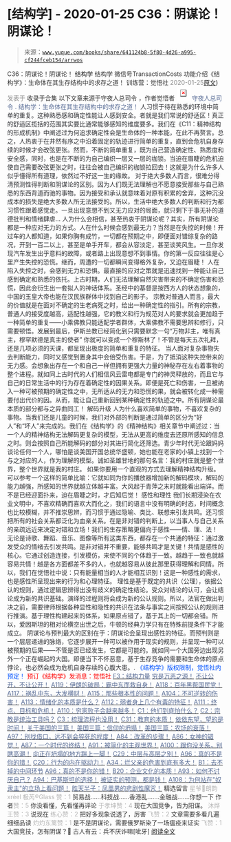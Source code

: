 # [结构学] - 2020-01-25 C36：阴谋论！阴谋论！

> 来源：[`www.yuque.com/books/share/641124b8-5f80-4d26-a995-cf244fceb154/arrwos`](https://www.yuque.com/books/share/641124b8-5f80-4d26-a995-cf244fceb154/arrwos)

<ne-p id="520f42f3293818f927861ebbd5b15da4_p_0" data-lake-id="520f42f3293818f927861ebbd5b15da4_p_0"><ne-text id="u9027882b" style="color: rgb(51, 51, 51);">C36：阴谋论！阴谋论！</ne-text></ne-p> <ne-p id="f802432480578f413d79f2dedb076338" data-lake-id="f802432480578f413d79f2dedb076338"><ne-text id="u852741c7" ne-fontsize="14">结构学</ne-text></ne-p> <ne-p id="ca67c51c07e8aedd25e16e4fc61cf332" data-lake-id="ca67c51c07e8aedd25e16e4fc61cf332"><ne-text id="u6019fdcf" ne-fontsize="14" ne-bold="true" style="color: rgb(51, 51, 51);">结构学</ne-text></ne-p> <ne-p id="dbd8af423084f40313bbce9bb76ace65" data-lake-id="dbd8af423084f40313bbce9bb76ace65"><ne-text id="u2a169ec8" ne-fontsize="14" style="color: rgb(51, 51, 51);">微信号</ne-text><ne-text id="u04bac56e" ne-fontsize="14" style="color: rgb(51, 51, 51);">TransactionCosts</ne-text></ne-p> <ne-p id="d19cd4fb0c3ba5ba23506433b239175b" data-lake-id="d19cd4fb0c3ba5ba23506433b239175b"><ne-text id="u14182cec" ne-fontsize="14" style="color: rgb(51, 51, 51);">功能介绍</ne-text><ne-text id="uc44d0673" ne-fontsize="14" style="color: rgb(51, 51, 51);">《结构学》：生命体在其生存结构中的求存之道！ 训练营：觉悟社</ne-text></ne-p> <ne-p id="e27eef1e9ae96bea143e49e8db0e0e6f" data-lake-id="e27eef1e9ae96bea143e49e8db0e0e6f"><ne-text id="uf2454dd3" style="color: rgb(140, 140, 140);">2020-01-25</ne-text>[<ne-text id="ufe8de4de" ne-fontsize="14">原文</ne-text>](https://mp.weixin.qq.com/s?__biz=MzIzMDYwOTM0Mg==&mid=2247484167&idx=1&sn=ec351ae35e6d2429472858fadbeb41a9&chksm=e8b19bd6dfc612c0286532233b67fd3c9493fbdba8be3d3532b7121b62f4f9a69f0fc32e6fb1#rd))<ne-text id="u7abae80c" ne-fontsize="14" style="color: rgb(140, 140, 140);">发表于</ne-text></ne-p> <ne-p id="048d432d17271d7ed432d655fc76da09" data-lake-id="048d432d17271d7ed432d655fc76da09"><ne-text id="u943e396c" style="color: rgb(51, 51, 51);">收录于合集</ne-text></ne-p> <ne-p id="221842a17d38d28012ede48bdb74dd88" data-lake-id="221842a17d38d28012ede48bdb74dd88"><ne-text id="u80d4dd1e" ne-fontsize="14" style="color: rgb(51, 51, 51);">以下文章来源于守夜人总司令 ，作者觉悟者</ne-text></ne-p> <ne-p id="f0991f42083f320ff432aba2d5c76505" data-lake-id="f0991f42083f320ff432aba2d5c76505"><ne-card data-card-name="image" data-card-type="inline" id="yX5AT" ne-fontsize="14" data-event-boundary="card" style="color: rgb(87, 107, 149);">![](img/e3187481c864287d40dad61ad7852a3a.png)  <ne-p id="d3b5e96badf613e95ab2f1e1831ea629" data-lake-id="d3b5e96badf613e95ab2f1e1831ea629"><ne-text id="u2f032f5b" style="color: rgb(87, 107, 149);">守夜人总司令</ne-text></ne-p> <ne-p id="e9646357cd8ebd025d017cc9065d956a" data-lake-id="e9646357cd8ebd025d017cc9065d956a"><ne-text id="ufc5d208c" ne-fontsize="14" style="color: rgb(87, 107, 149);">.</ne-text></ne-p> <ne-p id="1b637ac2769e6d943ddf89c518366cf5" data-lake-id="1b637ac2769e6d943ddf89c518366cf5"><ne-text id="u19bc6bb9" style="color: rgb(87, 107, 149);">结构学：生命体在其生存结构中的求存之道！</ne-text></ne-p> <ne-p id="d18ebf0d1b121e60d417da3b1b9e10e5" data-lake-id="d18ebf0d1b121e60d417da3b1b9e10e5"><ne-text id="u8651e919" ne-fontsize="14" style="color: rgb(47, 48, 52);">人习惯于待在熟悉的环境中简单的重复。这种熟悉感和确定性能让人感到安全。者就是我们常说的舒适区！真正的舒适区揽括的范围其实要比通常能够感知的维度要多。我们在《C11：精神结构的形成机制》中阐述过为何追求确定性会是生命体的一种本能，在此不再赘言。总之，人热衷于在井然有序之中沿着固定的轨迹进行简单的重复，直到会危机自身存续的时候才会改弦更张。然而，不断的简单重复，既为自己营造确定性、熟悉度和安全感，同时，也是在不断的为自己编织一层又一层的枷锁。当迫在眉睫的危机迫使自己需要改弦更张之时，往往会被自己编织的枷锁拉回去！这就是为什么许多人似乎懂得所有道理，依然过不好这一生的缘故。</ne-text></ne-p> <ne-p id="f6467ef97e99aee30145b477ee5031ca" data-lake-id="f6467ef97e99aee30145b477ee5031ca"><ne-text id="u92e677de" ne-fontsize="14" style="color: rgb(47, 48, 52);">对于绝大多数人而言，很难分得清预测性得判断和阴谋论的区别。因为人们既无法理解也不愿意接受那些与自己熟悉的东西背道而驰的事物。因为接受和承认就意味着对原有积累的舍弃，这种沉没成本的损失是绝大多数人所无法接受的。所以，生活中绝大多数人的判断和行为都习惯性跟着感觉走。一旦出现意想不到又无力应对的局面，就只剩下于事无补的道德批判和情绪肆虐…</ne-text></ne-p> <ne-p id="f3edc3d6afad0dacb0814f757a133fe0" data-lake-id="f3edc3d6afad0dacb0814f757a133fe0"><ne-text id="u6b06492d" ne-fontsize="14" style="color: rgb(47, 48, 52);">人为什么会相信，甚至热衷于阴谋论呢？其实，所有阴谋论都是一种应对无力的方式。人在什么时候会感到最无力？当然是在失控的时候！开过车的人都知道，如果你胸有成竹，一切都在预期之中，即便面对错综复杂的路况，开到一百二以上，甚至是单手开车，都会从容淡定，甚至谈笑风生。一旦你发现汽车发生出乎意料的故障，或者路上出现意想不到事情。你的第一反应往往是心里产生失控的恐慌。继而，周遭的一切都瞬间变得格外复杂，又迫在眉睫！</ne-text></ne-p> <ne-p id="a93698ba8f4852152e32e479dfd5d87f" data-lake-id="a93698ba8f4852152e32e479dfd5d87f"><ne-text id="ue032ea9b" ne-fontsize="14" ne-bold="true" style="color: rgb(47, 48, 52);">人在陷入失控之时，会感到无力和恐惧。最直接的应对之策就是迅速找到一种能让自己感到确定和熟悉的依托。</ne-text><ne-text id="uf203c482" ne-fontsize="14" style="color: rgb(47, 48, 52);">上古时期，人们无法理解自然灾害带来的不确定伤害和恐慌，因此会衍生出一套拟人的神话体系。圣经中的基督是按西方人的状态想象的，中国的玉皇大帝也能在汉民族群体中找到自己的影子。</ne-text></ne-p> <ne-p id="75a004f6ccdee233035c9f9c00404e2d" data-lake-id="75a004f6ccdee233035c9f9c00404e2d"><ne-text id="uef49613b" ne-fontsize="14" ne-bold="true" style="color: rgb(47, 48, 52);">宗教对普通人而言，最大的价值就是在面对不确定的生老病死之时，给出一种确定性的指引。</ne-text><ne-text id="u4258a174" ne-fontsize="14" style="color: rgb(47, 48, 52);">所有的宗教，普通人的接受度越高，适配性越强，它的教义和行为规范对人的要求就会更加趋于一种简单的重复——小乘佛教只能适配学者群体，大乘佛教不需要思辨和修行，只需要顿悟。发展到最后，伊斯兰教已经简化到只需要默念一句“万物非主，唯有真主，穆罕默德是真主的使者” 你就可以变成一个穆斯林了！不管是每天五次礼拜，还是几项必须的天课，都呈现出极度的简单和重复的特征。</ne-text></ne-p> <ne-p id="2fa5ce5bfb27f3a37250c4026e1dc089" data-lake-id="2fa5ce5bfb27f3a37250c4026e1dc089"><ne-text id="uaade8b3e" ne-fontsize="14" style="color: rgb(47, 48, 52);">当人面对复杂事物失去判断能力，同时又感觉到置身其中会倍受伤害。于是，为了抵消这种失控带来的无力感。会想象出存在一个和自己一样但拥有更强大力量的神秘存在左右着事物的整个进程。就如同上古时代的人们相信风云雷电都是专门的神灵释放的，而且它与自己的日常生活中的行为存在着确定性的因果关系。</ne-text><ne-text id="u544cce46" ne-fontsize="14" ne-bold="true" style="color: rgb(47, 48, 52);">即便是死亡和伤害，一旦被纳入一种可被预期的确定性之中，无所适从的无力和恐慌的果，就会被转化成一种需要付出代价的因。从而，能让自己重新回到某种确定性的轨迹之中。</ne-text><ne-text id="uf9b5024a" ne-fontsize="14" style="color: rgb(47, 48, 52);">所有阴谋论最本质的部分都与之异曲同工！</ne-text></ne-p> <ne-p id="90203d82c2975bf06f26c967885775b4" data-lake-id="90203d82c2975bf06f26c967885775b4"><ne-text id="uc6abf3c9" ne-fontsize="14" ne-bold="true" style="color: rgb(51, 51, 51);">解码升级</ne-text></ne-p> <ne-p id="a6a3e9e89b25c341a7933cd83feedf7a" data-lake-id="a6a3e9e89b25c341a7933cd83feedf7a"><ne-text id="ud7c62f64" ne-fontsize="14" style="color: rgb(47, 48, 52);">人为什么喜欢简单的事物，不喜欢复杂的事物。当我们还是儿童的时候，我们对外部的判断是通过简单的区分为“好人”和“坏人”来完成的。我们在《结构学》的《精神结构》相关章节中阐述过：</ne-text><ne-text id="u229ffcaf" ne-fontsize="14" ne-bold="true" style="color: rgb(47, 48, 52);">当一个人的精神结构无法解码更复杂的模型，无法从更高的维度去还原所感知的信息之时。则会按照自己所能解码的部分对其进行简化还筛选。</ne-text><ne-text id="u53edf579" ne-fontsize="14" style="color: rgb(47, 48, 52);">青少年时代无论跟妈妈谈论任何一个人，哪怕是谈美国开国总统华盛顿，她也能在老家的小镇上找到一个与之对应的人，作为理解的模型。诚如圣雄甘地的那句名言：我的村庄就是整个世界，整个世界就是我的村庄。</ne-text> <ne-text id="ude7196a8" ne-fontsize="14" style="color: rgb(47, 48, 52);">如果你要用一个直观的方式去理解精神结构升级。可以参考一个这样的简单比喻：它就如同为你的播放器增加新的解码模块，解码的能力越强，所感知的世界就越立体越丰富。大风起于青萍之末时就能看出端详。而不是已经迎面扑来，迫在眉睫之时，才后知后觉！</ne-text> <ne-text id="ud2b3f64a" ne-fontsize="14" ne-bold="true" style="color: rgb(47, 48, 52);">感性和理性</ne-text> <ne-text id="u08b5bf40" ne-fontsize="14" style="color: rgb(47, 48, 52);">我们长期浸染在农业文明中，不喜欢精确而喜欢大而化之，我们的语言中没有明确的时态，时间概念也比较模糊，并不推崇思辨，而习惯于通过隐喻、类比、联想来引发共鸣。还习惯把所有的社会关系都泛化为血亲关系。在是非对错的判断上，以当事人与自己关系的亲疏远近来决定对错和立场！我们的生存策略更偏向于感性——情、理、法！</ne-text> <ne-text id="ua4037036" ne-fontsize="14" style="color: rgb(47, 48, 52);">无论是诗歌、舞蹈、音乐、图像等所有这类东西，都存在一个共通的特征：通过激发受众的情绪去引发共鸣。是非对错并不重要，能够共鸣才是关键！共情是感性的核心。它通过创造连接，引发模仿，来使不同的个体趋于一致。越趋于一致也就越容易共情！越是各方面都差不多的人，也就越容易从彼此那里获得理解和同情。所以，我们在觉悟社中说：只有能量相当的人才能相互识别！这是一种感性的需求，也是感性所呈现出来的行为和心理特征。</ne-text> <ne-text id="ua41a4b83" ne-fontsize="14" style="color: rgb(47, 48, 52);">理性是基于既定的共识（公理），依据公认的规则，通过逻辑思辨得出没有歧义的确定性结论。受众对结论的认可，会让结论成为新的共识基础。演绎的过程则将会成为新的公认规则。所以，法官在做出判决之前，需要律师根据各种显性和隐性的共识在法条与事实之间按照公认的规则进行推演。基于理性构建起来的体系，如果原点错了，基于其上的一切都会错。所以，爱因斯坦的相对论横空出世之后，牛顿的经典力学只有在特殊前提条件下才能成立。</ne-text> <ne-text id="ucc5db17f" ne-fontsize="14" style="color: rgb(47, 48, 52);">阴谋论与预判最大的区别在于：</ne-text><ne-text id="uffb45f25" ne-fontsize="14" ne-bold="true" style="color: rgb(47, 48, 52);">阴谋论会呈现出感性的特征。而预判则是一个层层递进的脉络，它逐步展开一种可以被作用于现实的规则，并呈现一种可以被预期的后果——不管是否已经发生，它都是可能的。就如同一个大国旁边出现另外一个正在崛起的大国。即便当下不怀恶意，基于生存竞争的需要和生命体的原点悖论，也必然会成为危机自身存续的心腹大患。.</ne-text></ne-p> <ne-p id="3448bff496ecee5107b9ea0ef4868a1c" data-lake-id="3448bff496ecee5107b9ea0ef4868a1c" ne-alignment="center"><ne-text id="u7c1308bd" ne-fontsize="13" style="color: rgb(0, 82, 255);">《结构学》版权限制，觉悟社内预定！</ne-text></ne-p> <ne-p id="c8fd5cae538a6714bcc84d1d099e8e80" data-lake-id="c8fd5cae538a6714bcc84d1d099e8e80" ne-alignment="center"><ne-text id="u9165a588" style="color: rgb(255, 0, 0);">预订《结构学》发消息</ne-text><ne-text id="ub68e172b" ne-bold="true" style="color: rgb(255, 0, 0);">：觉悟社</ne-text></ne-p>  <ne-p id="be07391af3e732fbb886d59f87f95684" data-lake-id="be07391af3e732fbb886d59f87f95684"><ne-card data-card-name="image" data-card-type="inline" id="HyoKl" data-event-boundary="card" style="color: rgb(51, 51, 51);"><ne-p id="9966c1622e4b4f2cae5a103aef9082c2" data-lake-id="9966c1622e4b4f2cae5a103aef9082c2">[<ne-text id="u1c78f791" style="color: rgb(87, 107, 149);">F3：结构力量</ne-text>](http://mp.weixin.qq.com/s?__biz=MzIzMDYwOTM0Mg==&mid=2247483942&idx=1&sn=53a6cd726a0ea5e93ef015690fa25d3b&chksm=e8b19af7dfc613e1f5509b8cebb677a6aa963a98b47438c54e89a8979374e794372cb1f0fe84&scene=21#wechat_redirect)</ne-p> <ne-p id="be188d5bbd7c5fb96e3ddc4fb39a0801" data-lake-id="be188d5bbd7c5fb96e3ddc4fb39a0801">[<ne-text id="uf95c3386" style="color: rgb(87, 107, 149);">穷是万恶之源！</ne-text>](http://mp.weixin.qq.com/s?__biz=MzAxNDk1NjI2Mw==&mid=2247483823&idx=1&sn=e54ebe9891b302dc0bf1815c76ccf8b7&chksm=9b8a2227acfdab31a05e273addd9159d4b8263d58d3c58bf214841c8189157519719c3427306&scene=21#wechat_redirect)</ne-p> <ne-p id="749c9e25850ea7d197ae0f70985f16c1" data-lake-id="749c9e25850ea7d197ae0f70985f16c1">[<ne-text id="u92f64f45" style="color: rgb(87, 107, 149);">不让公开，不让公开！</ne-text>](http://mp.weixin.qq.com/s?__biz=MzIzMDYwOTM0Mg==&mid=2247484142&idx=1&sn=8de87dc57382e74a0b71c94f045a8e85&chksm=e8b19a3fdfc61329975eca9433f124404712d1fda344a60b87e7dc74dc7ccfeb02282c313e66&scene=21#wechat_redirect)</ne-p> <ne-p id="03a61b01b43a74fbdd4bb4a906663b1e" data-lake-id="03a61b01b43a74fbdd4bb4a906663b1e">[<ne-text id="u27b96ebd" style="color: rgb(87, 107, 149);">A119：伊朗的破局：霸中东而救自身！</ne-text>](http://mp.weixin.qq.com/s?__biz=MzAxNDk1NjI2Mw==&mid=2247484944&idx=1&sn=74e919b10f0f95a4cf627389a13d9e3a&chksm=9b8a2598acfdac8eff63dc7771e616b2ca1e509791c686d7e0a198430469565bd9dead1fbee2&scene=21#wechat_redirect)</ne-p> <ne-p id="00ac8c931b1126979b06069b514976c6" data-lake-id="00ac8c931b1126979b06069b514976c6">[<ne-text id="uf9ceba0d" style="color: rgb(87, 107, 149);">A118：百年黑帮国民党！</ne-text>](http://mp.weixin.qq.com/s?__biz=MzAxNDk1NjI2Mw==&mid=2247484933&idx=1&sn=4c6c991c03b7825e740c7e53c31a6b60&chksm=9b8a258dacfdac9b6d4e98fd0498b150a38a3b8db83923a6e524701afb90c04403e940acb3ec&scene=21#wechat_redirect)</ne-p> <ne-p id="c4525e79fd3529f17363df8f2d2c51ec" data-lake-id="c4525e79fd3529f17363df8f2d2c51ec">[<ne-text id="u8258cf7e" style="color: rgb(87, 107, 149);">A117：祸乱中东，大发横财！</ne-text>](http://mp.weixin.qq.com/s?__biz=MzAxNDk1NjI2Mw==&mid=2247484929&idx=1&sn=6d708790703e4ed1eaf2a4642db22e73&chksm=9b8a2589acfdac9f039005d19d4834e3caa628c78ed643704e60132691c64896ecd8df11bb15&scene=21#wechat_redirect)</ne-p> <ne-p id="b131770910fba4eb75ea1ee79db90ffe" data-lake-id="b131770910fba4eb75ea1ee79db90ffe">[<ne-text id="uebc1aa25" style="color: rgb(87, 107, 149);">A115：那些根本性的问题！</ne-text>](http://mp.weixin.qq.com/s?__biz=MzAxNDk1NjI2Mw==&mid=2247484914&idx=1&sn=967fee05bc4f865fe727690ef496bd08&chksm=9b8a267aacfdaf6c067abdfbeed512ad0ec7af5d0c3310f4461e50eaa47c005b5b30ea9758af&scene=21#wechat_redirect)</ne-p> <ne-p id="971536cd135902773c04786a655c4786" data-lake-id="971536cd135902773c04786a655c4786">[<ne-text id="u634cdaea" style="color: rgb(87, 107, 149);">A104：不可逆转的伤害！</ne-text>](http://mp.weixin.qq.com/s?__biz=MzAxNDk1NjI2Mw==&mid=2247484910&idx=1&sn=80626aa3b4a4e223e5062a4d00806308&chksm=9b8a2666acfdaf70c0a3e1392357732bf9431c96bc1ec220eef91101a73d0c6eeff4f62d4e80&scene=21#wechat_redirect)</ne-p> <ne-p id="33fcfb28ec0ef607d67983a307173529" data-lake-id="33fcfb28ec0ef607d67983a307173529">[<ne-text id="ude574028" style="color: rgb(87, 107, 149);">A113：情绪化的本质是什么？</ne-text>](http://mp.weixin.qq.com/s?__biz=MzAxNDk1NjI2Mw==&mid=2247484925&idx=1&sn=a3e5d2a4ffa1f0c4a1e915a7f6244527&chksm=9b8a2675acfdaf6365b4c9b6f0390ceae91e0dbf218efdd6be0dc600964d220b1ab45bb6c2ac&scene=21#wechat_redirect)</ne-p> <ne-p id="4ed667847c6a6db22b064f792300b4db" data-lake-id="4ed667847c6a6db22b064f792300b4db">[<ne-text id="u8a7dbadc" style="color: rgb(87, 107, 149);">A112：弱者身上几个有毒的特征！</ne-text>](http://mp.weixin.qq.com/s?__biz=MzAxNDk1NjI2Mw==&mid=2247484903&idx=1&sn=609b7c81f10207eea8bcccbe35aa61b6&chksm=9b8a266facfdaf790a328ee9eca9d05f95ce939b69b2e4c1fcaacd63470bd79c44d03caeb00c&scene=21#wechat_redirect)</ne-p> <ne-p id="c37d9bf33ceac04b57b97f3c31c7a3f8" data-lake-id="c37d9bf33ceac04b57b97f3c31c7a3f8">[<ne-text id="u95794356" style="color: rgb(87, 107, 149);">A111：终点、目标和危机！</ne-text>](http://mp.weixin.qq.com/s?__biz=MzAxNDk1NjI2Mw==&mid=2247484898&idx=1&sn=6ed72846dcf4a2a449ff3e3f3319fbc8&chksm=9b8a266aacfdaf7cbb18ec41c88149c75fdb2acc6bba79e345790a6265ce935692af1dcbe62e&scene=21#wechat_redirect)</ne-p> <ne-p id="bae7249cc82c2450a5317d20c63c31c1" data-lake-id="bae7249cc82c2450a5317d20c63c31c1">[<ne-text id="u4c5c1134" style="color: rgb(87, 107, 149);">A110：穷家败子会越来越多！</ne-text>](http://mp.weixin.qq.com/s?__biz=MzAxNDk1NjI2Mw==&mid=2247484897&idx=1&sn=84e1c8a85eb385c04f400095d47d55eb&chksm=9b8a2669acfdaf7f7a431a12c057023ae123aaa855b0f9d48a98c21eae27788632beb60765c9&scene=21#wechat_redirect)</ne-p> <ne-p id="b25546cecdae3b5ebd42631f27555eda" data-lake-id="b25546cecdae3b5ebd42631f27555eda">[<ne-text id="uf714d7e7" style="color: rgb(87, 107, 149);">C1：他们到底怕什么？</ne-text>](http://mp.weixin.qq.com/s?__biz=MzAxNDk1NjI2Mw==&mid=2247483898&idx=1&sn=1b0a50386e9e89d2750dec717236f0aa&chksm=9b8a2272acfdab64235b35ee5e91b8cac6172144207251636e1345fc570aa1601f59eff7f442&scene=21#wechat_redirect)</ne-p> <ne-p id="b58120a9388b6798eeac91579d233b69" data-lake-id="b58120a9388b6798eeac91579d233b69">[<ne-text id="u433ad2cb" style="color: rgb(87, 107, 149);">C2：宗教是统治工具吗？</ne-text>](http://mp.weixin.qq.com/s?__biz=MzAxNDk1NjI2Mw==&mid=2247483901&idx=1&sn=f5d9f8c7bd84370c79adae921351e813&chksm=9b8a2275acfdab63fde093d76ff82e01d0e2fd43ea675f77fd17fd51a15873d4d10499f5338d&scene=21#wechat_redirect)</ne-p> <ne-p id="45231106d292e035670c346fea2a6618" data-lake-id="45231106d292e035670c346fea2a6618">[<ne-text id="u1e1d00c3" style="color: rgb(87, 107, 149);">C3：梳理流程也没用！</ne-text>](http://mp.weixin.qq.com/s?__biz=MzAxNDk1NjI2Mw==&mid=2247483989&idx=1&sn=ee70dacfd980f041379d91ae947ece44&chksm=9b8a21ddacfda8cb28bf62d6f53531e8a8ebce2de96396e50ec7e7e144fffe502ec6faee3415&scene=21#wechat_redirect)</ne-p> <ne-p id="121a65a806ed7c8ee6aa30796ed8a972" data-lake-id="121a65a806ed7c8ee6aa30796ed8a972">[<ne-text id="ua29fe763" style="color: rgb(87, 107, 149);">C31：教育的本质！</ne-text>](http://mp.weixin.qq.com/s?__biz=MzAxNDk1NjI2Mw==&mid=2247484645&idx=1&sn=0c19e963af345ec0d157348555f45482&chksm=9b8a276dacfdae7bb43eb0602bf7d9fdc827d0675a7350f893c5b3b43986de58782355a2065d&scene=21#wechat_redirect)</ne-p> <ne-p id="709aa8abbf5850e03971bcced7b8270d" data-lake-id="709aa8abbf5850e03971bcced7b8270d">[<ne-text id="u661db2c2" style="color: rgb(87, 107, 149);">依依东望，望的是时间！</ne-text>](http://mp.weixin.qq.com/s?__biz=MzIzMDYwOTM0Mg==&mid=2247483860&idx=1&sn=b5b01ae82ff764ce2806251e3f2a809f&chksm=e8b19905dfc61013607735eb7782299c9a4d7a39a8b15a7b46182ef20eda3ffe9f6ed6337e1f&scene=21#wechat_redirect)</ne-p> <ne-p id="5477aa5e805977b856bbb1280cc6cca2" data-lake-id="5477aa5e805977b856bbb1280cc6cca2">[<ne-text id="ufb41f707" style="color: rgb(87, 107, 149);">关于美国的三篇！</ne-text>](http://mp.weixin.qq.com/s?__biz=MzIzMDYwOTM0Mg==&mid=2247484082&idx=1&sn=7f0efdc740505aeff41af3593c2c07d2&chksm=e8b19a63dfc613757721204eef321ddcad7ddc01dfc2076db117c37c0b37d75438f2e405c830&scene=21#wechat_redirect)</ne-p> <ne-p id="8ffa670643576631b202e56298610f7c" data-lake-id="8ffa670643576631b202e56298610f7c">[<ne-text id="u1dc3536a" style="color: rgb(87, 107, 149);">美国三篇：信仰的坍塌！</ne-text>](http://mp.weixin.qq.com/s?__biz=MzIzMDYwOTM0Mg==&mid=2247484086&idx=1&sn=84a690a2f2f277ffb97bd9ae9b8997b5&chksm=e8b19a67dfc61371cbaa58bdc4cf884dcb865ce62dc947cf1cf3e7653716339ff71d49c563bb&scene=21#wechat_redirect)</ne-p> <ne-p id="722313ec9808cf811e56b4d0284c4ade" data-lake-id="722313ec9808cf811e56b4d0284c4ade">[<ne-text id="u1a863971" style="color: rgb(87, 107, 149);">美国三篇：农场的衰落！</ne-text>](http://mp.weixin.qq.com/s?__biz=MzAxNDk1NjI2Mw==&mid=2247484839&idx=1&sn=ab17e9c4ae5af883a17a9c0fcafe94dd&chksm=9b8a262facfdaf399eab6252e9034d5a64a95f1c2575ed6570615dc11980d7d14b684341c22d&scene=21#wechat_redirect)</ne-p> <ne-p id="e3ce9957f3ca1a102eb3262dcdc07db7" data-lake-id="e3ce9957f3ca1a102eb3262dcdc07db7">[<ne-text id="ue54f46de" style="color: rgb(87, 107, 149);">A97：别找借口，远不到会猝死的程度！</ne-text>](http://mp.weixin.qq.com/s?__biz=MzAxNDk1NjI2Mw==&mid=2247484866&idx=1&sn=d93222730b1fd65cd31d270e54c91073&chksm=9b8a264aacfdaf5cf1d8eab64891b03e7b9966e887c9f512b7cb4a3f6cca04f1faa2c5da905d&scene=21#wechat_redirect)</ne-p> <ne-p id="e1932cab4df01e1ff2f71c81743b338d" data-lake-id="e1932cab4df01e1ff2f71c81743b338d">[<ne-text id="u718208f0" style="color: rgb(87, 107, 149);">A84：改革的步骤！</ne-text>](http://mp.weixin.qq.com/s?__biz=MzIzMDYwOTM0Mg==&mid=2247484098&idx=1&sn=8a28fd5dce47b485ed38e4f3cfdb7d05&chksm=e8b19a13dfc61305fde13511d297aa1d6b59184825c7998f338e7d5f36742e3c06c717d78fe8&scene=21#wechat_redirect)</ne-p> <ne-p id="f4e391cf8cd03486707ebf52bdb8e9bb" data-lake-id="f4e391cf8cd03486707ebf52bdb8e9bb">[<ne-text id="u3938304b" style="color: rgb(87, 107, 149);">A86：女神的错觉！</ne-text>](http://mp.weixin.qq.com/s?__biz=MzAxNDk1NjI2Mw==&mid=2247484733&idx=1&sn=fab22e8ab3f80b78dab3d4e2e2716bfb&chksm=9b8a26b5acfdafa374df83506e5086a573169362877918977c08490b4e9747c45c99d1266e7f&scene=21#wechat_redirect)</ne-p> <ne-p id="cb1a2b4c159821c9363d8059688fdaf1" data-lake-id="cb1a2b4c159821c9363d8059688fdaf1">[<ne-text id="u13e90a05" style="color: rgb(87, 107, 149);">A87：一个时代的终结！</ne-text>](http://mp.weixin.qq.com/s?__biz=MzIzMDYwOTM0Mg==&mid=2247484102&idx=1&sn=c0572fe89409ac0ef2d1468b8f81f130&chksm=e8b19a17dfc6130119eacf0492c237b5173f6f9c13265a36d7919e3132228f8c2d3306863c08&scene=21#wechat_redirect)</ne-p> <ne-p id="0737e9dab466278a66de25b6d2ac2abe" data-lake-id="0737e9dab466278a66de25b6d2ac2abe">[<ne-text id="u60d5eec7" style="color: rgb(87, 107, 149);">A91：被简化的主观世界！</ne-text>](http://mp.weixin.qq.com/s?__biz=MzIzMDYwOTM0Mg==&mid=2247484106&idx=1&sn=89ac1e2a068a9114c08822ed3a6a9916&chksm=e8b19a1bdfc6130d67743acf04c384cd66fa3d13b83614a9b3d70edda3290e8af9765c31b7d7&scene=21#wechat_redirect)</ne-p> <ne-p id="9e27a5e0d266873062a133c9077e74bc" data-lake-id="9e27a5e0d266873062a133c9077e74bc">[<ne-text id="ued3b26d1" style="color: rgb(87, 107, 149);">A100：跟你没关系，别瞎高潮！</ne-text>](http://mp.weixin.qq.com/s?__biz=MzAxNDk1NjI2Mw==&mid=2247484826&idx=1&sn=c2df87478a77eebf01085c7795424395&chksm=9b8a2612acfdaf04f9034241f17123b00853fb4fa0af799266ae01cdd7ce776318d0d88cde41&scene=21#wechat_redirect)</ne-p> <ne-p id="75dfabc63e3a0c87b01f05d21ec5b15d" data-lake-id="75dfabc63e3a0c87b01f05d21ec5b15d">[<ne-text id="uba96d659" style="color: rgb(87, 107, 149);">向正在坍塌的地方踹上一脚！</ne-text>](http://mp.weixin.qq.com/s?__biz=MzAxNDk1NjI2Mw==&mid=2247483789&idx=1&sn=5e44b7b524c3dc4bb7705f49ed0a44a3&chksm=9b8a2205acfdab139e4b1d44ef6702b09c9fbf79505340205d13fbdaa33207a997f54bee0e97&scene=21#wechat_redirect)</ne-p> <ne-p id="3e5ea943a0e1e01169bdf9525a14c5c6" data-lake-id="3e5ea943a0e1e01169bdf9525a14c5c6">[<ne-text id="u41e7e599" style="color: rgb(87, 107, 149);">C29：中层与高层之别！</ne-text>](http://mp.weixin.qq.com/s?__biz=MzIzMDYwOTM0Mg==&mid=2247484061&idx=1&sn=6b5effaceec4ccea129b0b2c0ff9eb94&chksm=e8b19a4cdfc6135a82d4a79c2245a8efb5cea97135ffeef76afcdb0f1d23fc37408270b77ac3&scene=21#wechat_redirect)</ne-p> <ne-p id="3fa56741da3bf2466db02b716c29f394" data-lake-id="3fa56741da3bf2466db02b716c29f394">[<ne-text id="ufe9622ee" style="color: rgb(87, 107, 149);">A96：真的不是你的错！</ne-text>](http://mp.weixin.qq.com/s?__biz=MzAxNDk1NjI2Mw==&mid=2247484835&idx=1&sn=9f24aba2a2b22cf3033e76a5435e352e&chksm=9b8a262bacfdaf3d1cf1dabf21851d162769a2bcd6826d220efeee9e34c408950f56eadd0baf&scene=21#wechat_redirect)</ne-p> <ne-p id="d443156910b0f8e063e3f29f451c2a31" data-lake-id="d443156910b0f8e063e3f29f451c2a31">[<ne-text id="u8d0b9336" style="color: rgb(87, 107, 149);">C20：行为的内在驱动力！</ne-text>](http://mp.weixin.qq.com/s?__biz=MzIzMDYwOTM0Mg==&mid=2247484003&idx=1&sn=a62ddbccc64f9f19890c0dff9605b6f7&chksm=e8b19ab2dfc613a47b840d331bb9c43711798f5102681c0d1a06cb3996450c1d34bc8573b7e0&scene=21#wechat_redirect)</ne-p> <ne-p id="b721ace2f8b5c48f29f5aaae56dd0b5b" data-lake-id="b721ace2f8b5c48f29f5aaae56dd0b5b">[<ne-text id="u237575d4" style="color: rgb(87, 107, 149);">A34：烂父亲的危害到底有多大！</ne-text>](http://mp.weixin.qq.com/s?__biz=MzIzMDYwOTM0Mg==&mid=2247483986&idx=1&sn=984fbf5e696f7a3f34f25dcf93037cea&chksm=e8b19a83dfc61395d629a54503920505c42a73a62b9e72308ed4ea0d66c509ca66a1a3138ea5&scene=21#wechat_redirect)</ne-p> <ne-p id="365d8f2758ad07615fa51e3ba393d502" data-lake-id="365d8f2758ad07615fa51e3ba393d502">[<ne-text id="u4f87c1fa" style="color: rgb(87, 107, 149);">B1：去不掉的中间环节</ne-text>](http://mp.weixin.qq.com/s?__biz=MzIzMDYwOTM0Mg==&mid=2247483903&idx=1&sn=e8a21cb816d6a27d869f81463805a208&chksm=e8b1992edfc610380f54d91f9acc9844820c77ce8a5bcedb4f36372c406647f45fd2514a6a77&scene=21#wechat_redirect)</ne-p> <ne-p id="775ac63ff9a88083010fcda0b08dfffa" data-lake-id="775ac63ff9a88083010fcda0b08dfffa">[<ne-text id="uc13d38d8" style="color: rgb(87, 107, 149);">A96：真的不是你的错！</ne-text>](http://mp.weixin.qq.com/s?__biz=MzAxNDk1NjI2Mw==&mid=2247484835&idx=1&sn=9f24aba2a2b22cf3033e76a5435e352e&chksm=9b8a262bacfdaf3d1cf1dabf21851d162769a2bcd6826d220efeee9e34c408950f56eadd0baf&scene=21#wechat_redirect)</ne-p> <ne-p id="6e1e5518ea717a1d7bef1aaacfb315c7" data-lake-id="6e1e5518ea717a1d7bef1aaacfb315c7">[<ne-text id="uf4cce1ee" style="color: rgb(87, 107, 149);">B20：企业文化的本质！</ne-text>](http://mp.weixin.qq.com/s?__biz=MzIzMDYwOTM0Mg==&mid=2247484111&idx=1&sn=d6154ef03c3702d24ebbd49ec6d2544b&chksm=e8b19a1edfc61308357f4cc639a74339e18c1e7ea64e351a1d73fac03d82e0daa3d7cbd2b4f7&scene=21#wechat_redirect)[<ne-text id="ub5241f92" style="color: rgb(87, 107, 149);">A93：如何不讨厌自己？</ne-text>](http://mp.weixin.qq.com/s?__biz=MzAxNDk1NjI2Mw==&mid=2247484783&idx=1&sn=08bb06c4b322311a9d08a0d67077b6ac&chksm=9b8a26e7acfdaff1fb664e30d3365b7405692c4c7e53b41d078052fcbd87faf8de05c04346ce&scene=21#wechat_redirect)</ne-p> <ne-p id="03644d16df013a868ece54df75fe23a8" data-lake-id="03644d16df013a868ece54df75fe23a8">[<ne-text id="u58fba455" style="color: rgb(87, 107, 149);">A94：巴基斯坦的选择！</ne-text>](http://mp.weixin.qq.com/s?__biz=MzAxNDk1NjI2Mw==&mid=2247484787&idx=1&sn=1e88f66866554dbb73e4fd4d7947be0d&chksm=9b8a26fbacfdafed9d52a547f2f4608ef001fa2b6a07ec62bb06c5df56b23b6bca3d7b26b6cf&scene=21#wechat_redirect)</ne-p> <ne-p id="ba1ab4d94cee43314c2255effa953eb2" data-lake-id="ba1ab4d94cee43314c2255effa953eb2">[<ne-text id="uf92a78fa" style="color: rgb(87, 107, 149);">被证实的预测，都是钱！</ne-text>](http://mp.weixin.qq.com/s?__biz=MzAxNDk1NjI2Mw==&mid=2247484907&idx=1&sn=10678ffae630c9ad5afd4bffc8b81456&chksm=9b8a2663acfdaf752008e02e6fc0ccd025ba3d8825b607076b2fd77b25c50f963856050b3303&scene=21#wechat_redirect)</ne-p> <ne-p id="0526976b534286f22083f2dd4fa57b60" data-lake-id="0526976b534286f22083f2dd4fa57b60">[<ne-text id="ud0f35df6" style="color: rgb(87, 107, 149);">A108：为何站在"奴隶主"的立场上看问题！</ne-text>](http://mp.weixin.qq.com/s?__biz=MzAxNDk1NjI2Mw==&mid=2247484893&idx=1&sn=d5855015b30b94246d7026ed668cd2ea&chksm=9b8a2655acfdaf4387d12eaeed5985d830dc8e265ba74e0e2e8913768c874fad45f47772e918&scene=21#wechat_redirect)</ne-p> <ne-p id="908cd95edac71fb40a445b5f81606f88" data-lake-id="908cd95edac71fb40a445b5f81606f88">[<ne-text id="ub9568752" style="color: rgb(87, 107, 149);">胜天半子：凤凰男的悲剧性魔咒！</ne-text>](http://mp.weixin.qq.com/s?__biz=MzAxNDk1NjI2Mw==&mid=2247484459&idx=1&sn=3af333a7d8f81253f730e57ba86f6f11&chksm=9b8a27a3acfdaeb524c155bcc629f472e273558add2d9c91ca3295d08144bd6d7d26ed757e6c&scene=21#wechat_redirect)</ne-p> <ne-h3 id="Y9Egk" data-lake-id="Y9Egk"><ne-heading-ext><ne-heading-anchor></ne-heading-anchor><ne-heading-fold></ne-heading-fold></ne-heading-ext><ne-heading-content><ne-text id="u28d10983" ne-fontsize="16" style="color: rgb(51, 51, 51);">精选留言</ne-text></ne-heading-content></ne-h3>  <ne-p id="cbcc6e283be5f567e5a451d16d238ffa" data-lake-id="cbcc6e283be5f567e5a451d16d238ffa"><ne-card data-card-name="image" data-card-type="inline" id="mbm1s" data-event-boundary="card" style="color: rgb(51, 51, 51);"><ne-p id="2a3d36e31c4e1a5744570d2a5e466ccf" data-lake-id="2a3d36e31c4e1a5744570d2a5e466ccf"><ne-text id="u5d642044" style="color: rgb(179, 179, 179);">星爷🦅朗韵 xréel 极芮®Glass 赞：1</ne-text></ne-p> <ne-p id="3dab39580818f84704f646fbce805f78" data-lake-id="3dab39580818f84704f646fbce805f78"><ne-text id="u6631d1ad" style="color: rgb(51, 51, 51);">贸易战……科技战......香港乱.......金融战.......你想一下</ne-text></ne-p> <ne-p id="231ee02aca11433c8b86a95c8df4b0d0" data-lake-id="231ee02aca11433c8b86a95c8df4b0d0"><ne-text id="ud83cd133" style="color: rgb(51, 51, 51);">作者</ne-text><ne-text id="udc83b8a9" style="color: rgb(179, 179, 179);">赞：5</ne-text></ne-p> <ne-p id="f8a578b2f18cff4303163a369bd4fa1d" data-lake-id="f8a578b2f18cff4303163a369bd4fa1d"><ne-text id="uaf10fc6f" style="color: rgb(51, 51, 51);">你没看懂，先看懂再评论</ne-text></ne-p>  <ne-p id="6ddbdef5e31083d94bca6391e582d75c" data-lake-id="6ddbdef5e31083d94bca6391e582d75c"><ne-card data-card-name="image" data-card-type="inline" id="PeQqA" data-event-boundary="card" style="color: rgb(51, 51, 51);"><ne-p id="62613bffdc6ab87d121a8f36b0201582" data-lake-id="62613bffdc6ab87d121a8f36b0201582"><ne-text id="u29094c2e" style="color: rgb(179, 179, 179);">于孝坤赞：4</ne-text></ne-p> <ne-p id="2efd5709182e0fb93c622ced2aaf00fe" data-lake-id="2efd5709182e0fb93c622ced2aaf00fe"><ne-text id="u15662eb8" style="color: rgb(51, 51, 51);">现在大国竞争，皆为阳谋。</ne-text></ne-p>  <ne-p id="3e9ce007cadf6a51ae838ede346cf600" data-lake-id="3e9ce007cadf6a51ae838ede346cf600"><ne-card data-card-name="image" data-card-type="inline" id="oYZgM" data-event-boundary="card" style="color: rgb(51, 51, 51);"><ne-p id="8a1543f5f744eb347587079a33ca106d" data-lake-id="8a1543f5f744eb347587079a33ca106d"><ne-text id="u48cbb4e4" style="color: rgb(179, 179, 179);">沐烨王赞：3</ne-text></ne-p> <ne-p id="e496cbb511c571cef6fe4a9dd143571e" data-lake-id="e496cbb511c571cef6fe4a9dd143571e"><ne-text id="u9b158315" style="color: rgb(51, 51, 51);">说现在</ne-text></ne-p>  <ne-p id="37c79877f6d247263fea96a888ba0d31" data-lake-id="37c79877f6d247263fea96a888ba0d31"><ne-card data-card-name="image" data-card-type="inline" id="xEqc6" data-event-boundary="card" style="color: rgb(51, 51, 51);"><ne-p id="1d29e9ba5823de97139483f176db571e" data-lake-id="1d29e9ba5823de97139483f176db571e"><ne-text id="u5fe366b4" style="color: rgb(179, 179, 179);">练心赞：2</ne-text></ne-p> <ne-p id="706a4f4d87fecca4ff1366ed91fa52c4" data-lake-id="706a4f4d87fecca4ff1366ed91fa52c4"><ne-text id="ufd5d7120" style="color: rgb(51, 51, 51);">把好多现象说透了，厉害</ne-text></ne-p>  <ne-p id="6500d2d8115601c9b4eedec34ce20893" data-lake-id="6500d2d8115601c9b4eedec34ce20893"><ne-card data-card-name="image" data-card-type="inline" id="YlUeY" data-event-boundary="card" style="color: rgb(51, 51, 51);"><ne-p id="241adbfc24c8d9070749dee5df0284cf" data-lake-id="241adbfc24c8d9070749dee5df0284cf"><ne-text id="u4592b74c" style="color: rgb(179, 179, 179);">飞赞：2</ne-text></ne-p> <ne-p id="4b4ce1202bf7e5ce467112a0c0e10e0b" data-lake-id="4b4ce1202bf7e5ce467112a0c0e10e0b"><ne-text id="uf1fe5cb8" style="color: rgb(51, 51, 51);">文章需要多看几遍 细细品读</ne-text></ne-p>  <ne-p id="7630018e49d5b6ec14e0b083773953cb" data-lake-id="7630018e49d5b6ec14e0b083773953cb"><ne-card data-card-name="image" data-card-type="inline" id="e3yKd" data-event-boundary="card" style="color: rgb(51, 51, 51);"><ne-p id="f72764c8f2cd6d12ab3cfec34185eb61" data-lake-id="f72764c8f2cd6d12ab3cfec34185eb61"><ne-text id="u9d6d4f60" style="color: rgb(179, 179, 179);">灼灼东篱赞：1</ne-text></ne-p> <ne-p id="d60e630533e96ed95badb9b91d19a4e0" data-lake-id="d60e630533e96ed95badb9b91d19a4e0"><ne-text id="u5c441e53" style="color: rgb(51, 51, 51);">是不是阴谋论，需要俄罗斯染了一场瘟疫来证实</ne-text></ne-p>  <ne-p id="bc5d14cb046ca7d484fef20f488932a1" data-lake-id="bc5d14cb046ca7d484fef20f488932a1"><ne-card data-card-name="image" data-card-type="inline" id="DKJxu" data-event-boundary="card" style="color: rgb(51, 51, 51);"><ne-p id="1dc32fd9f8b1c5098c4d8504bde78a4a" data-lake-id="1dc32fd9f8b1c5098c4d8504bde78a4a"><ne-text id="uf81b8fbc" style="color: rgb(179, 179, 179);">飞赞：1</ne-text></ne-p> <ne-p id="abc458f41948341497fc0d0cfcc4286b" data-lake-id="abc458f41948341497fc0d0cfcc4286b"><ne-text id="u936d03f3" style="color: rgb(51, 51, 51);">大国竞技，怎有阴谋？🐶 古人有云：兵不厌诈嘛[呲牙]</ne-text></ne-p> <ne-p id="e5dc81cef3773851d436e08e94458645" data-lake-id="e5dc81cef3773851d436e08e94458645">[<ne-text id="u68afaa7d">阅读全文</ne-text>](https://t.zsxq.com/JIIMVrr)</ne-p></ne-card></ne-p></ne-card></ne-p></ne-card></ne-p></ne-card></ne-p></ne-card></ne-p></ne-card></ne-p></ne-card></ne-p></ne-card></ne-p></ne-card></ne-p>